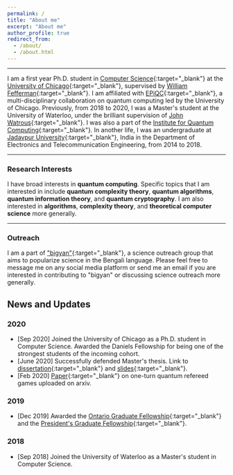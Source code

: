 ```yaml
---
permalink: /
title: "About me"
excerpt: "About me"
author_profile: true
redirect_from: 
  - /about/
  - /about.html
---
```


------
I am a first year Ph.D. student in [Computer Science](https://computerscience.uchicago.edu){:target="_blank"} at the [University of Chicago](https://www.uchicago.edu){:target="_blank"}, supervised by [William Fefferman](http://www.billfefferman.com){:target="_blank"}. I am affiliated with [EPiQC](https://www.epiqc.cs.uchicago.edu){:target="_blank"}, a multi-disciplinary collaboration on quantum computing led by the University of Chicago. Previously, from 2018 to 2020, I was a Master's student at the University of Waterloo, under the brilliant supervision of [John Watrous](https://cs.uwaterloo.ca/~watrous/){:target="_blank"}. I was also a part of the [Institute for Quantum Computing](https://uwaterloo.ca/institute-for-quantum-computing/){:target="_blank"}. In another life, I was an undergraduate at [Jadavpur University](http://www.jaduniv.edu.in){:target="_blank"}, India in the Department of Electronics and Telecommunication Engineering, from 2014 to 2018.

------

### Research Interests 

I have broad interests in **quantum computing**. Specific topics that I am interested in include **quantum complexity theory**, **quantum algorithms**, **quantum information theory**, and **quantum cryptography**. I am also interested in **algorithms**, **complexity theory**, and **theoretical computer science** more generally.

-----

### Outreach

I am a part of ["bigyan"](https://bigyan.org.in){:target="_blank"}, a science outreach group that aims to popularize science in the Bengali language. Please feel free to message me on any social media platform or send me an email if you are interested in contributing to "bigyan" or discussing science outreach more generally.


News and Updates
------
### 2020
- [Sep 2020] Joined the University of Chicago as a Ph.D. student in Computer Science. Awarded the Daniels Fellowship for being one of the strongest students of the incoming cohort.
- [June 2020] Successfully defended Master's thesis. Link to [dissertation](https://uwspace.uwaterloo.ca/handle/10012/16056){:target="_blank"} and [slides](/files/slides.pdf){:target="_blank"}.
- [Feb 2020] [Paper](https://arxiv.org/abs/2002.01509){:target="_blank"} on one-turn quantum refereed games uploaded on arxiv.

### 2019
- [Dec 2019] Awarded the [Ontario Graduate Fellowship](https://uwaterloo.ca/graduate-studies-postdoctoral-affairs/awards/ontario-graduate-fellowships){:target="_blank"} and the [President's Graduate Fellowship](https://uwaterloo.ca/graduate-studies-postdoctoral-affairs/current-students/internal-waterloo-awards/presidents-graduate-scholarship){:target="_blank"}.

### 2018
- [Sep 2018] Joined the University of Waterloo as a Master's student in Computer Science.
